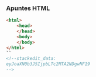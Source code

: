 
### Apuntes HTML

```html
<html>
	<head>
	</head>
	<body>
	</body>
</html>
``
<!--stackedit_data:
eyJoaXN0b3J5IjpbLTc2MTA2NDgwNF19
-->